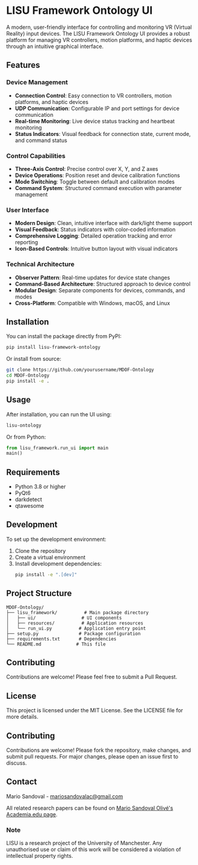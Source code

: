 # LISU Framework Ontology UI

A modern, user-friendly interface for controlling and monitoring VR (Virtual Reality) input devices. The LISU Framework Ontology UI provides a robust platform for managing VR controllers, motion platforms, and haptic devices through an intuitive graphical interface.

## Features

### Device Management
- **Connection Control**: Easy connection to VR controllers, motion platforms, and haptic devices
- **UDP Communication**: Configurable IP and port settings for device communication
- **Real-time Monitoring**: Live device status tracking and heartbeat monitoring
- **Status Indicators**: Visual feedback for connection state, current mode, and command status

### Control Capabilities
- **Three-Axis Control**: Precise control over X, Y, and Z axes
- **Device Operations**: Position reset and device calibration functions
- **Mode Switching**: Toggle between default and calibration modes
- **Command System**: Structured command execution with parameter management

### User Interface
- **Modern Design**: Clean, intuitive interface with dark/light theme support
- **Visual Feedback**: Status indicators with color-coded information
- **Comprehensive Logging**: Detailed operation tracking and error reporting
- **Icon-Based Controls**: Intuitive button layout with visual indicators

### Technical Architecture
- **Observer Pattern**: Real-time updates for device state changes
- **Command-Based Architecture**: Structured approach to device control
- **Modular Design**: Separate components for devices, commands, and modes
- **Cross-Platform**: Compatible with Windows, macOS, and Linux

## Installation

You can install the package directly from PyPI:

```bash
pip install lisu-framework-ontology
```

Or install from source:

```bash
git clone https://github.com/yourusername/MDOF-Ontology
cd MDOF-Ontology
pip install -e .
```

## Usage

After installation, you can run the UI using:

```bash
lisu-ontology
```

Or from Python:

```python
from lisu_framework.run_ui import main
main()
```

## Requirements

- Python 3.8 or higher
- PyQt6
- darkdetect
- qtawesome

## Development

To set up the development environment:

1. Clone the repository
2. Create a virtual environment
3. Install development dependencies:
   ```bash
   pip install -e ".[dev]"
   ```

## Project Structure

```
MDOF-Ontology/
├── lisu_framework/          # Main package directory
│   ├── ui/                 # UI components
│   ├── resources/          # Application resources
│   └── run_ui.py          # Application entry point
├── setup.py               # Package configuration
├── requirements.txt       # Dependencies
└── README.md             # This file
```

## Contributing

Contributions are welcome! Please feel free to submit a Pull Request.

## License

This project is licensed under the MIT License. See the LICENSE file for more details.

## Contributing

Contributions are welcome! Please fork the repository, make changes, and submit pull requests. For major changes, please open an issue first to discuss.

## Contact

Mario Sandoval - mariosandovalac@gmail.com

All related research papers can be found on [Mario Sandoval Olivé's Academia.edu page](https://manchester.academia.edu/MarioSandovalOliv%C3%A9).

### Note

LISU is a research project of the University of Manchester. Any unauthorised use or claim of this work will be considered a violation of intellectual property rights.

